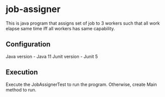 # job-assigner

This is java program that assigns set of job to 3 workers such that all work elapse same time iff all workers has same capability. 

## Configuration

Java version - Java 11
Junit version - Junit 5

## Execution

Execute the JobAssignerTest to run the program. Otherwise, create Main method to run.
